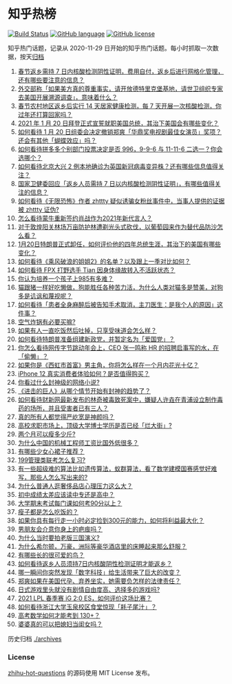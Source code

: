 # 知乎热榜
[![Build Status](https://github.com/ToWeLong/zhihu-hot-questions/workflows/CI/badge.svg)](https://github.com/ToWeLong/zhihu-hot-questions/actions)
[![GitHub language](https://img.shields.io/badge/language-golang-orange.svg)](https://golang.org/)
[![GitHub license](https://img.shields.io/github/license/ToWeLong/zhihu-hot-questions)](https://github.com/ToWeLong/zhihu-hot-questions/blob/main/LICENSE)

知乎热门话题，记录从 2020-11-29 日开始的知乎热门话题。每小时抓取一次数据，按天[归档](./archives)

<!-- BEGIN -->

1. [春节返乡需持 7 日内核酸检测阴性证明，费用自付，返乡后进行网格化管理，还有哪些要注意的信息？](https://www.zhihu.com/question/440297701)
1. [外交部称「如果美方真的尊重事实，请开放德特里克堡基地，请世卫组织专家去美国开展溯源调查」，意味着什么？](https://www.zhihu.com/question/440183834)
1. [春节农村地区返乡后实行 14 天居家健康检测，每 7 天开展一次核酸检测，你过年还打算回家吗？](https://www.zhihu.com/question/440328369)
1. [2021 年 1 月 20 日拜登正式宣誓就职美国总统，其治下美国会有哪些变化？](https://www.zhihu.com/question/440372225)
1. [如何看待 1 月 20 日组委会决定撤销郑爽「华鼎奖电视剧最佳女演员」奖项？还会有其他「蝴蝶效应」吗？](https://www.zhihu.com/question/440289286)
1. [如何看待拼多多个别部门投票决定是否 996，9-9-6 与 11-11-6 二选一？你会选哪个？](https://www.zhihu.com/question/440331112)
1. [如何看待北京大兴 2 例本地确诊为英国新冠病毒变异株？还有哪些信息值得关注？](https://www.zhihu.com/question/440313286)
1. [国家卫健委回应「返乡人员需持 7 日以内核酸检测阴性证明」，有哪些值得关注的信息？](https://www.zhihu.com/question/440378653)
1. [如何看待《无限恐怖》作者 zhttty 疑似诱骗女粉丝事件中，当事人提供的证据被 zhttty 证伪?](https://www.zhihu.com/question/440193006)
1. [怎么看待蒙牛重新签约肖战作为2021年新代言人？](https://www.zhihu.com/question/440346116)
1. [对于敦煌阳关林场万亩防护林遭剃光头式砍伐，以葡萄园来作为替代品防沙怎么看？](https://www.zhihu.com/question/440263991)
1. [1月20日特朗普正式卸任，如何评价他的四年总统生涯，其治下的美国有哪些变化？](https://www.zhihu.com/question/440244874)
1. [如何看待《乘风破浪的姐姐2》的名单？以及跟上一季对比如何？](https://www.zhihu.com/question/440099111)
1. [如何看待 FPX 打野选手 Tian 因身体缘故转入不活跃状态？](https://www.zhihu.com/question/440335530)
1. [你认为培养一个孩子上985有多难？](https://www.zhihu.com/question/435090746)
1. [猫跟猪一样好吃懒做，狗能胜任各种苦力活，为什么人类对猫多是赞美，对狗多是讥讽和蔑视呢？](https://www.zhihu.com/question/440206098)
1. [如何看待「患者全身麻醉后被告知手术取消，主刀医生：是我个人的原因」这件事？](https://www.zhihu.com/question/439675932)
1. [空气炸锅有必要买嘛?](https://www.zhihu.com/question/338806798)
1. [如果有人一直吃饭然后吐掉，只享受味道会怎么样？](https://www.zhihu.com/question/439789300)
1. [如何看待特朗普准备组建新政党，并暂定名为「爱国党」？](https://www.zhihu.com/question/440271176)
1. [你怎么看待网传字节跳动年会上，CEO 张一鸣称 HR 的招聘启事写的水，在「偷懒」？](https://www.zhihu.com/question/439956319)
1. [如果你是《西虹市首富》男主角，你将怎么样在一个月内花光十亿？](https://www.zhihu.com/question/287526924)
1. [iPhone 12 真实消费者体验如何？是否值得购买？](https://www.zhihu.com/question/427120473)
1. [你看过什么封神级的网络小说?](https://www.zhihu.com/question/359404780)
1. [《进击的巨人》从哪个情节开始有封神的趋势了？](https://www.zhihu.com/question/389003566)
1. [如何看待财新网最新发布的林奇被毒致死案中，嫌疑人许垚在青浦设立制作毒药的场所，并且受害者已有三人？](https://www.zhihu.com/question/439936633)
1. [真的所有人都觉得严屹宽是神颜吗？](https://www.zhihu.com/question/386810646)
1. [高校求职市场上，顶级大学博士学历是否已经「烂大街」?](https://www.zhihu.com/question/440053761)
1. [两个月可以瘦多少斤?](https://www.zhihu.com/question/430561258)
1. [为什么中国的机械工程师工资比国外低很多？](https://www.zhihu.com/question/345177740)
1. [有哪些少女心裙子推荐？](https://www.zhihu.com/question/324422398)
1. [199管理类联考怎么复习?](https://www.zhihu.com/question/396397053)
1. [有一些超级难的算法比如遗传算法，蚁群算法，看了数学建模国赛感觉好难写，那些人怎么写出来的?](https://www.zhihu.com/question/345429819)
1. [为什么普通人逛奢侈品店心理压力这么大？](https://www.zhihu.com/question/435313702)
1. [初中成绩太差应该读中专还是高中？](https://www.zhihu.com/question/403139278)
1. [大学期末考试每门课如何考90分以上？](https://www.zhihu.com/question/305524143)
1. [瘦子都是怎么吃饭的？](https://www.zhihu.com/question/393865192)
1. [如果你具有每行走一小时必定捡到300元的能力，如何将利益最大化？](https://www.zhihu.com/question/439876862)
1. [男朋友会介意你身上的疤痕吗？](https://www.zhihu.com/question/438542657)
1. [为什么当时要拍老版三国演义?](https://www.zhihu.com/question/373218341)
1. [为什么希尔顿，万豪，洲际等豪华酒店里的床睡起来那么舒服？](https://www.zhihu.com/question/294341870)
1. [有哪些长的很可爱的鸟？](https://www.zhihu.com/question/66048471)
1. [如何看待返乡人员须持7日内核酸阴性检测证明才能返乡？](https://www.zhihu.com/question/440297688)
1. [哪一瞬间你突然发现「数字科技」给生活带来了巨大的改变？](https://www.zhihu.com/question/440160191)
1. [郑爽如果在美国代孕、弃养坐实，她需要负怎样的法律责任？](https://www.zhihu.com/question/440101354)
1. [日式游戏里头就没有剧情自由度高、选择多的游戏吗?](https://www.zhihu.com/question/423552227)
1. [2021 LPL 春季赛 iG 2:0 ES，如何评价这场比赛？](https://www.zhihu.com/question/440303223)
1. [如何看待浙江大学玉泉校区食堂惊现「耗子尾汁」？](https://www.zhihu.com/question/440189712)
1. [高考数学如何才能考到 130+？](https://www.zhihu.com/question/30809574)
1. [婆婆真的可以把媳妇当闺女吗？](https://www.zhihu.com/question/439292169)

<!-- END -->

历史归档 [./archives](./archives)


### License
[zhihu-hot-questions](https://github.com/towelong/zhihu-hot-questions) 的源码使用 MIT License 发布。